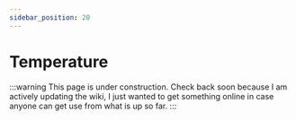 ```yaml
---
sidebar_position: 20
---
```


# Temperature

:::warning
This page is under construction. Check back soon because I am actively updating the wiki, I just wanted to get something online in case anyone can get use from what is up so far.
:::
